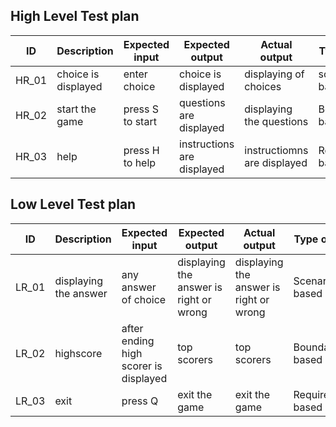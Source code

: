 ## High Level Test plan
| ID | Description| Expected input |Expected output|Actual output|Type of test|
|--|--|--|--|--|--|
| HR_01|choice is displayed | enter choice | choice is displayed|displaying of choices|scenario based|
| HR_02 | start the game | press S to start |questions are displayed |displaying the questions|Boundary based|
| HR_03 | help | press H to help  | instructions are displayed| instructiomns are displayed|Requirement based|

## Low Level Test plan 

| ID | Description | Expected input |Expected output |Actual output |Type of test|
|--|--|--|--|--|--|
| LR_01 |displaying the  answer | any answer of choice| displaying the answer is right or wrong| displaying the answer is right or wrong|Scenario based
| LR_02 | highscore | after ending high scorer is displayed|top scorers| top scorers | Boundary based|
| LR_03 | exit  |press Q | exit the game |exit the game|Requirement based|
